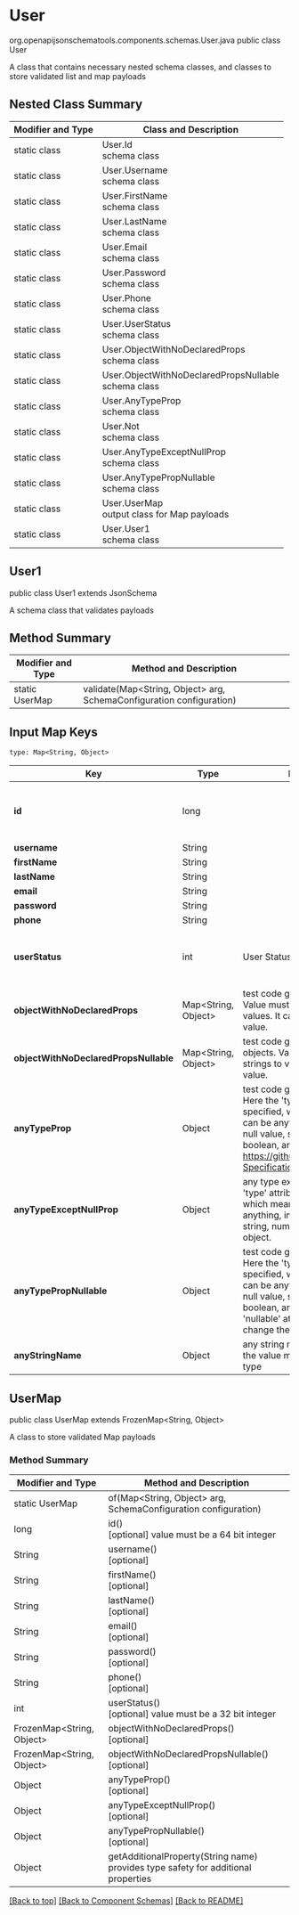 # User
org.openapijsonschematools.components.schemas.User.java
public class User

A class that contains necessary nested schema classes, and classes to store validated list and map payloads

## Nested Class Summary
| Modifier and Type | Class and Description |
| ----------------- | ---------------------- |
| static class | User.Id<br> schema class |
| static class | User.Username<br> schema class |
| static class | User.FirstName<br> schema class |
| static class | User.LastName<br> schema class |
| static class | User.Email<br> schema class |
| static class | User.Password<br> schema class |
| static class | User.Phone<br> schema class |
| static class | User.UserStatus<br> schema class |
| static class | User.ObjectWithNoDeclaredProps<br> schema class |
| static class | User.ObjectWithNoDeclaredPropsNullable<br> schema class |
| static class | User.AnyTypeProp<br> schema class |
| static class | User.Not<br> schema class |
| static class | User.AnyTypeExceptNullProp<br> schema class |
| static class | User.AnyTypePropNullable<br> schema class |
| static class | User.UserMap<br> output class for Map payloads |
| static class | User.User1<br> schema class |

## User1
public class User1
extends JsonSchema

A schema class that validates payloads


## Method Summary
| Modifier and Type | Method and Description |
| ----------------- | ---------------------- |
| static UserMap | validate(Map<String, Object> arg, SchemaConfiguration configuration) |

## Input Map Keys
```
type: Map<String, Object>
```
Key | Type |  Description | Notes
------------ | ------------- | ------------- | -------------
**id** | long |  | [optional] value must be a 64 bit integer
**username** | String |  | [optional]
**firstName** | String |  | [optional]
**lastName** | String |  | [optional]
**email** | String |  | [optional]
**password** | String |  | [optional]
**phone** | String |  | [optional]
**userStatus** | int | User Status | [optional] value must be a 32 bit integer
**objectWithNoDeclaredProps** | Map<String, Object> | test code generation for objects Value must be a map of strings to values. It cannot be the &#x27;null&#x27; value. | [optional]
**objectWithNoDeclaredPropsNullable** | Map<String, Object> | test code generation for nullable objects. Value must be a map of strings to values or the &#x27;null&#x27; value. | [optional]
**anyTypeProp** | Object | test code generation for any type Here the &#x27;type&#x27; attribute is not specified, which means the value can be anything, including the null value, string, number, boolean, array or object. See https://github.com/OAI/OpenAPI-Specification/issues/1389 | [optional]
**anyTypeExceptNullProp** | Object | any type except &#x27;null&#x27; Here the &#x27;type&#x27; attribute is not specified, which means the value can be anything, including the null value, string, number, boolean, array or object. | [optional]
**anyTypePropNullable** | Object | test code generation for any type Here the &#x27;type&#x27; attribute is not specified, which means the value can be anything, including the null value, string, number, boolean, array or object. The &#x27;nullable&#x27; attribute does not change the allowed values. | [optional]
**anyStringName** | Object | any string name can be used but the value must be the correct type | [optional]

## UserMap
public class UserMap
extends FrozenMap<String, Object>

A class to store validated Map payloads

### Method Summary
| Modifier and Type | Method and Description |
| ----------------- | ---------------------- |
| static UserMap | of(Map<String, Object> arg, SchemaConfiguration configuration) |
| long | id()<br>[optional] value must be a 64 bit integer |
| String | username()<br>[optional] |
| String | firstName()<br>[optional] |
| String | lastName()<br>[optional] |
| String | email()<br>[optional] |
| String | password()<br>[optional] |
| String | phone()<br>[optional] |
| int | userStatus()<br>[optional] value must be a 32 bit integer |
| FrozenMap<String, Object> | objectWithNoDeclaredProps()<br>[optional] |
| FrozenMap<String, Object> | objectWithNoDeclaredPropsNullable()<br>[optional] |
| Object | anyTypeProp()<br>[optional] |
| Object | anyTypeExceptNullProp()<br>[optional] |
| Object | anyTypePropNullable()<br>[optional] |
| Object | getAdditionalProperty(String name)<br>provides type safety for additional properties |




[[Back to top]](#top) [[Back to Component Schemas]](../../../README.md#Component-Schemas) [[Back to README]](../../../README.md)
